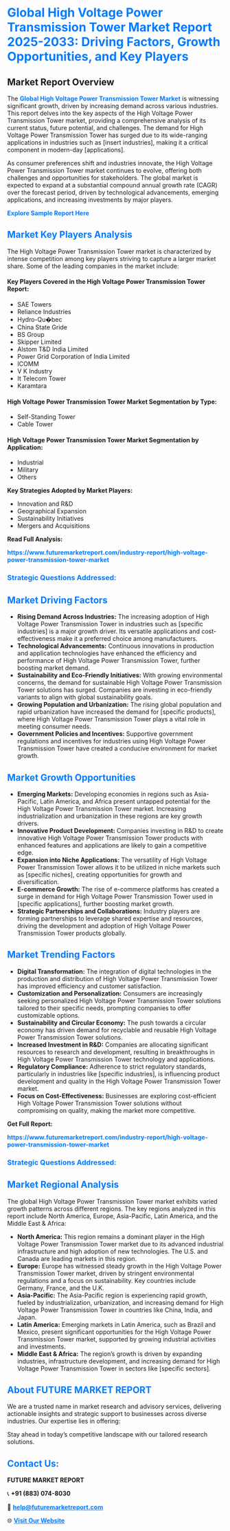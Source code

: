 <h1 style="color: #007BFF;">Global High Voltage Power Transmission Tower Market Report 2025-2033: Driving Factors, Growth Opportunities, and Key Players</h1>

<section id="overview">
<h2>Market Report Overview</h2>
<p>The <a href="https://www.futuremarketreport.com/industry-report/high-voltage-power-transmission-tower-market" style="color: #007BFF; text-decoration: none;"><strong>Global High Voltage Power Transmission Tower Market</strong></a> is witnessing significant growth, driven by increasing demand across various industries. This report delves into the key aspects of the High Voltage Power Transmission Tower market, providing a comprehensive analysis of its current status, future potential, and challenges. The demand for High Voltage Power Transmission Tower has surged due to its wide-ranging applications in industries such as [insert industries], making it a critical component in modern-day [applications].</p>
<p>As consumer preferences shift and industries innovate, the High Voltage Power Transmission Tower market continues to evolve, offering both challenges and opportunities for stakeholders. The global market is expected to expand at a substantial compound annual growth rate (CAGR) over the forecast period, driven by technological advancements, emerging applications, and increasing investments by major players.</p>
</section>

<section id="overview">
<p><a href="https://www.futuremarketreport.com/request-sample/reportId=52698" style="color: #007BFF; text-decoration: none;"><strong>Explore Sample Report Here</strong></a></p>
</section>

<section id="key-players">
<h2 style="color: #007BFF;">Market Key Players Analysis</h2>
<p>The High Voltage Power Transmission Tower market is characterized by intense competition among key players striving to capture a larger market share. Some of the leading companies in the market include:</p>
<h4>Key Players Covered in the High Voltage Power Transmission Tower Report:</h4>
<ul><li>SAE Towers</li><li>Reliance Industries</li><li>Hydro-Qu�bec</li><li>China State Gride</li><li>BS Group</li><li>Skipper Limited</li><li>Alstom T&amp;D India Limited</li><li>Power Grid Corporation of India Limited</li><li>ICOMM</li><li>V K Industry</li><li>It Telecom Tower</li><li>Karamtara</li></ul>
<h4>High Voltage Power Transmission Tower Market Segmentation by Type:</h4>
<ul><li>Self-Standing Tower</li><li>Cable Tower</li></ul>

<h4>High Voltage Power Transmission Tower Market Segmentation by Application:</h4>
<ul><li>Industrial</li><li>Military</li><li>Others</li></ul>
<p><strong>Key Strategies Adopted by Market Players:</strong></p>
<ul>
<li>Innovation and R&D</li>
<li>Geographical Expansion</li>
<li>Sustainability Initiatives</li>
<li>Mergers and Acquisitions</li>
</ul>
</section>

<section>
<p><strong>Read Full Analysis: </strong></p><a href="https://www.futuremarketreport.com/industry-report/high-voltage-power-transmission-tower-market" style="color: #007BFF; text-decoration: none;"><strong>https://www.futuremarketreport.com/industry-report/high-voltage-power-transmission-tower-market</strong></a>
<h3 style="color: #007BFF;">Strategic Questions Addressed:</h3>
</section>

<section id="driving-factors">
<h2 style="color: #007BFF;">Market Driving Factors</h2>
<ul>
<li><strong>Rising Demand Across Industries:</strong> The increasing adoption of High Voltage Power Transmission Tower in industries such as [specific industries] is a major growth driver. Its versatile applications and cost-effectiveness make it a preferred choice among manufacturers.</li>
<li><strong>Technological Advancements:</strong> Continuous innovations in production and application technologies have enhanced the efficiency and performance of High Voltage Power Transmission Tower, further boosting market demand.</li>
<li><strong>Sustainability and Eco-Friendly Initiatives:</strong> With growing environmental concerns, the demand for sustainable High Voltage Power Transmission Tower solutions has surged. Companies are investing in eco-friendly variants to align with global sustainability goals.</li>
<li><strong>Growing Population and Urbanization:</strong> The rising global population and rapid urbanization have increased the demand for [specific products], where High Voltage Power Transmission Tower plays a vital role in meeting consumer needs.</li>
<li><strong>Government Policies and Incentives:</strong> Supportive government regulations and incentives for industries using High Voltage Power Transmission Tower have created a conducive environment for market growth.</li>
</ul>
</section>

<section id="growth-opportunities">
<h2 style="color: #007BFF;">Market Growth Opportunities</h2>
<ul>
<li><strong>Emerging Markets:</strong> Developing economies in regions such as Asia-Pacific, Latin America, and Africa present untapped potential for the High Voltage Power Transmission Tower market. Increasing industrialization and urbanization in these regions are key growth drivers.</li>
<li><strong>Innovative Product Development:</strong> Companies investing in R&D to create innovative High Voltage Power Transmission Tower products with enhanced features and applications are likely to gain a competitive edge.</li>
<li><strong>Expansion into Niche Applications:</strong> The versatility of High Voltage Power Transmission Tower allows it to be utilized in niche markets such as [specific niches], creating opportunities for growth and diversification.</li>
<li><strong>E-commerce Growth:</strong> The rise of e-commerce platforms has created a surge in demand for High Voltage Power Transmission Tower used in [specific applications], further boosting market growth.</li>
<li><strong>Strategic Partnerships and Collaborations:</strong> Industry players are forming partnerships to leverage shared expertise and resources, driving the development and adoption of High Voltage Power Transmission Tower products globally.</li>
</ul>
</section>

<section id="trending-factors">
<h2 style="color: #007BFF;">Market Trending Factors</h2>
<ul>
<li><strong>Digital Transformation:</strong> The integration of digital technologies in the production and distribution of High Voltage Power Transmission Tower has improved efficiency and customer satisfaction.</li>
<li><strong>Customization and Personalization:</strong> Consumers are increasingly seeking personalized High Voltage Power Transmission Tower solutions tailored to their specific needs, prompting companies to offer customizable options.</li>
<li><strong>Sustainability and Circular Economy:</strong> The push towards a circular economy has driven demand for recyclable and reusable High Voltage Power Transmission Tower solutions.</li>
<li><strong>Increased Investment in R&D:</strong> Companies are allocating significant resources to research and development, resulting in breakthroughs in High Voltage Power Transmission Tower technology and applications.</li>
<li><strong>Regulatory Compliance:</strong> Adherence to strict regulatory standards, particularly in industries like [specific industries], is influencing product development and quality in the High Voltage Power Transmission Tower market.</li>
<li><strong>Focus on Cost-Effectiveness:</strong> Businesses are exploring cost-efficient High Voltage Power Transmission Tower solutions without compromising on quality, making the market more competitive.</li>
</ul>
</section>

<section>
<p><strong>Get Full Report: </strong></p><a href="https://www.futuremarketreport.com/industry-report/high-voltage-power-transmission-tower-market" style="color: #007BFF; text-decoration: none;"><strong>https://www.futuremarketreport.com/industry-report/high-voltage-power-transmission-tower-market</strong></a>
<h3 style="color: #007BFF;">Strategic Questions Addressed:</h3>
</section>


<section id="regional-analysis">
<h2 style="color: #007BFF;">Market Regional Analysis</h2>
<p>The global High Voltage Power Transmission Tower market exhibits varied growth patterns across different regions. The key regions analyzed in this report include North America, Europe, Asia-Pacific, Latin America, and the Middle East & Africa:</p>
<ul>
<li><strong>North America:</strong> This region remains a dominant player in the High Voltage Power Transmission Tower market due to its advanced industrial infrastructure and high adoption of new technologies. The U.S. and Canada are leading markets in this region.</li>
<li><strong>Europe:</strong> Europe has witnessed steady growth in the High Voltage Power Transmission Tower market, driven by stringent environmental regulations and a focus on sustainability. Key countries include Germany, France, and the U.K.</li>
<li><strong>Asia-Pacific:</strong> The Asia-Pacific region is experiencing rapid growth, fueled by industrialization, urbanization, and increasing demand for High Voltage Power Transmission Tower in countries like China, India, and Japan.</li>
<li><strong>Latin America:</strong> Emerging markets in Latin America, such as Brazil and Mexico, present significant opportunities for the High Voltage Power Transmission Tower market, supported by growing industrial activities and investments.</li>
<li><strong>Middle East & Africa:</strong> The region’s growth is driven by expanding industries, infrastructure development, and increasing demand for High Voltage Power Transmission Tower in sectors like [specific sectors].</li>
</ul>
</section>

<footer>
<h2 style="color: #007BFF;">About FUTURE MARKET REPORT</h2>
<p>We are a trusted name in market research and advisory services, delivering actionable insights and strategic support to businesses across diverse industries. Our expertise lies in offering:</p>

<p>Stay ahead in today’s competitive landscape with our tailored research solutions.</p>

<h2 style="color: #007BFF;">Contact Us:</h2>
<p><strong>FUTURE MARKET REPORT</strong></p>
<p>📞 <strong>+91 (883) 074-8030</strong></p>
<p>📧 <strong><a href="mailto:help@futuremarketreport.com" style="color: #007BFF;">help@futuremarketreport.com</a></strong></p>
<p>🌐 <strong><a href="https://www.futuremarketreport.com/" style="color: #007BFF;">Visit Our Website</a></strong></p>
</footer>